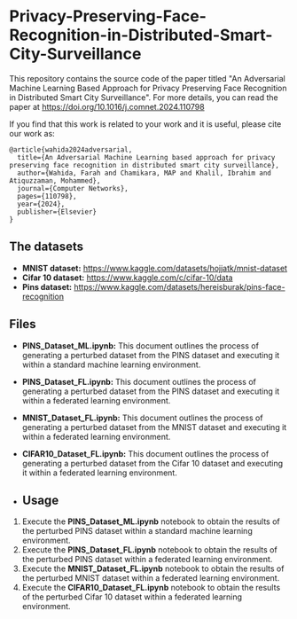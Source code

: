 # Privacy-Preserving-Face-Recognition-in-Distributed-Smart-City-Surveillance

This repository contains the source code of the paper titled "An Adversarial Machine Learning Based Approach for Privacy Preserving Face Recognition in Distributed Smart City Surveillance".
For more details, you can read the paper at https://doi.org/10.1016/j.comnet.2024.110798

If you find that this work is related to your work and it is useful, please cite our work as:
 
```
@article{wahida2024adversarial,
  title={An Adversarial Machine Learning based approach for privacy preserving face recognition in distributed smart city surveillance},
  author={Wahida, Farah and Chamikara, MAP and Khalil, Ibrahim and Atiquzzaman, Mohammed},
  journal={Computer Networks},
  pages={110798},
  year={2024},
  publisher={Elsevier}
}
```

## The datasets
- **MNIST dataset:** https://www.kaggle.com/datasets/hojjatk/mnist-dataset
- **Cifar 10 dataset:** https://www.kaggle.com/c/cifar-10/data
- **Pins dataset:** https://www.kaggle.com/datasets/hereisburak/pins-face-recognition

## Files
- **PINS_Dataset_ML.ipynb:** This document outlines the process of generating a perturbed dataset from the PINS dataset and executing it within a standard machine learning environment.
- **PINS_Dataset_FL.ipynb:** This document outlines the process of generating a perturbed dataset from the PINS dataset and executing it within a federated learning environment.
- **MNIST_Dataset_FL.ipynb:** This document outlines the process of generating a perturbed dataset from the MNIST dataset and executing it within a federated learning environment.
- **CIFAR10_Dataset_FL.ipynb:** This document outlines the process of generating a perturbed dataset from the Cifar 10 dataset and executing it within a federated learning environment.

- ## Usage
1. Execute the **PINS_Dataset_ML.ipynb** notebook to obtain the results of the perturbed PINS dataset within a standard machine learning environment.
2. Execute the **PINS_Dataset_FL.ipynb** notebook to obtain the results of the perturbed PINS dataset within a federated learning environment.
3. Execute the **MNIST_Dataset_FL.ipynb** notebook to obtain the results of the perturbed MNIST dataset within a federated learning environment.
4. Execute the **CIFAR10_Dataset_FL.ipynb** notebook to obtain the results of the perturbed Cifar 10 dataset within a federated learning environment.
